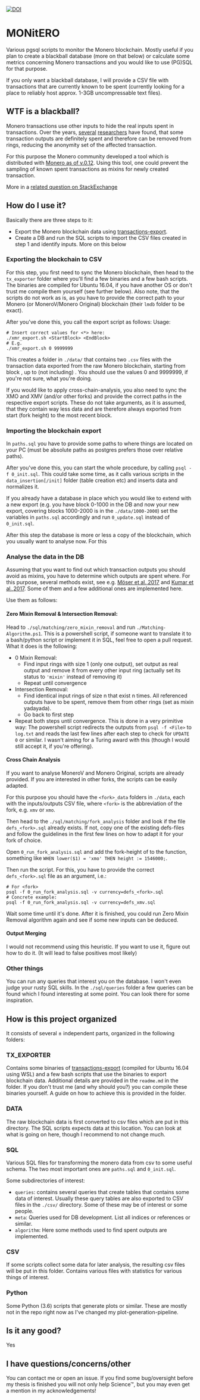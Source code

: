 [![DOI](https://zenodo.org/badge/136195558.svg)](https://zenodo.org/badge/latestdoi/136195558)


# MONitERO
Various pgsql scripts to monitor the Monero blockchain.
Mostly useful if you plan to create a blackball database (more on that below) or calculate some metrics concerning Monero transactions and you would like to use (PG)SQL for that purpose.

If you only want a blackball database, I will provide a CSV file with transactions that are currently known to be spent <somewhere> (currently looking for a place to reliably host approx. 1-3GB uncompressable text files).

## WTF is a blackball?
Monero transactions use other inputs to hide the real inputs spent in transactions. Over the years, [several](https://arxiv.org/abs/1704.04299) [researchers](https://www.researchgate.net/publication/319071434_A_Traceability_Analysis_of_Monero%27s_Blockchain) have found, that some transaction outputs are definitely spent and therefore can be removed from rings, reducing the anonymity set of the affected transaction. 

For this purpose the Monero community developed a tool which is distributed with [Monero as of v.0.12](https://github.com/monero-project/monero/releases/tag/v0.12.0.0).
Using this tool, one could prevent the sampling of known spent transactions as mixins for newly created transaction.

More in a [related question on StackExchange](https://monero.stackexchange.com/questions/8225/how-can-i-use-monero-blockchain-blackball-to-improve-my-privacy)

## How do I use it?
Basically there are three steps to it:
* Export the Monero blockchain data using [transactions-export](https://github.com/moneroexamples/transactions-export).
* Create a DB and run the SQL scripts to import the CSV files created in step 1 and identify inputs. More on this below

### Exporting the blockchain to CSV
For this step, you first need to sync the Monero blockchain, then head to the `tx_exporter` folder where you'll find a few binaries and a few bash scripts. 
The binaries are compiled for Ubuntu 16.04, if you have another OS or don't trust me compile them yourself (see further below).
Also note, that the scripts do not work as is, as you have to provide the correct path to your Monero (or MoneroV/Monero Original) blockchain (their `lmdb` folder to be exact). 

After you've done this, you call the export script as follows:
Usage:
```
# Insert correct values for <*> here:
./xmr_export.sh <StartBlock> <EndBlock>
# E.g.
./xmr_export.sh 0 9999999
```

This creates a folder in `./data/` that contains two `.csv` files with the transaction data exported from the raw Monero blockchain, starting from block <StartBlock>, up to (not including) <EndBlock>. You should use the values 0 and 9999999, if you're not sure, what you're doing. 

If you would like to apply cross-chain-analysis, you also need to sync the XMO and XMV (and/or other forks) and provide the correct paths in the respective export scripts.
These do not take arguments, as it is assumed, that they contain way less data and are therefore always exported from start (fork height) to the most recent block. 


### Importing the blockchain export
In `paths.sql` you have to provide some paths to where things are located on your PC (must be absolute paths as postgres prefers those over relative paths).

After you've done this, you can start the whole procedure, by calling `psql -f 0_init.sql`. This could take some time, as it calls various scripts in the `data_insertion[/init]` folder (table creation etc) and inserts data and normalizes it.

If you already have a database in place which you would like to extend with a new export (e.g. you have block 0-1000 in the DB and now your new export, covering blocks 1000-2000 is in the `./data/1000-2000`) set the variables in `paths.sql` accordingly and run `0_update.sql` instead of `0_init.sql`.

After this step the database is more or less a copy of the blockchain, which you usually want to analyse now.
For this 

### Analyse the data in the DB
Assuming that you want to find out which transaction outputs you should avoid as mixins, you have to determine which outputs are spent where. 
For this purpose, several methods exist, see e.g. [Möser et al.,2017](https://arxiv.org/abs/1704.04299) and [Kumar et al.,2017](http://www.comp.nus.edu.sg/~shruti90/papers/monero-analysis.pdf).
Some of them and a few additional ones are implemented here.

Use them as follows:
#### Zero Mixin Removal & Intersection Removal:
Head to `./sql/matching/zero_mixin_removal` and run `./Matching-Algorithm.ps1`. This is a powershell script, if someone want to translate it to a bash/python script or implement it in SQL, feel free to open a pull request.
What it does is the following:
* 0 Mixin Removal:  
	* Find input rings with size 1 (only one output), set output as real output and remove it from every other input ring (actually set its status to `'mixin'` instead of removing it)
	* Repeat until convergence
* Intersection Removal:
	* Find identical input rings of size n that exist n times. All referenced outputs have to be spent, remove them from other rings (set as mixin yadayada).
	* Go back to first step
* Repeat both steps until convergence. This is done in a very primitive way: The powershell script redirects the outputs from `psql -f <File>` to `log.txt` and reads the last few lines after each step to check for `UPDATE 0` or similar. I wasn't aiming for a Turing award with this (though I would still accept it, if you're offering). 

#### Cross Chain Analysis
If you want to  analyse MoneroV and Monero Original, scripts are already provided.
If you are interested in other forks, the scripts can be easily adapted.

For this purpose you should have the `<fork>_data` folders in `./data`, each with the inputs/outputs CSV file, where `<fork>` is the abbreviation of the fork, e.g. `xmv` or `xmo`.

Then head to the `./sql/matching/fork_analysis` folder and look if the file `defs_<fork>.sql` already exists. If not, copy one of the existing defs-files and follow the guidelines in the first few lines on how to adapt it for your fork of choice. 

Open `0_run_fork_analysis.sql` and add the fork-height of <fork> to the function, something like `WHEN lower($1) = 'xmo' THEN height := 1546000;`.

Then run the script. For this, you have to provide the correct `defs_<fork>.sql` file as an argument, i.e.:

```
# For <fork>
psql -f 0_run_fork_analysis.sql -v currency=defs_<fork>.sql
# Concrete example:
psql -f 0_run_fork_analysis.sql -v currency=defs_xmv.sql
```

Wait some time until it's done. After it is finished, you could run Zero Mixin Removal algorithm again and see if some new inputs can be deduced. 

#### Output Merging
I would not recommend using this heuristic. If you want to use it, figure out how to do it.
(It will lead to false positives most likely)


### Other things
You can run any queries that interest you on the database. I won't even judge your rusty SQL skills.
In the `./sql/queries` folder a few queries can be found which I found interesting at some point. You can look there for some inspiration.   

## How is this project organized
It consists of several ± independent parts, organized in the following folders:

### TX_EXPORTER
Contains some binaries of [transactions-export](https://github.com/moneroexamples/transactions-export) (compiled for Ubuntu 16.04 using WSL) and a few bash scripts that use the binaries to export blockchain data.
Additional details are provided in the `readme.md` in the folder. 
If you don't trust me (and why should you?) you can compile these binaries yourself. A guide on how to achieve this is provided in the folder.

### DATA
The raw blockchain data is first converted to csv files which are put in this directory.
The SQL scripts expects data at this location.
You can look at what is going on here, though I recommend to not change much. 

### SQL
Various SQL files for transforming the monero data from csv to some useful schema. The two most important ones are `paths.sql` and `0_init.sql`.

Some subdirectories of interest:

 * `queries`: contains several queries that create tables that contains some data of interest. Usually these query tables are also exported to CSV files in the `./csv/` directory. Some of these may be of interest or some people. 
 * `meta`: Queries used for DB development. List all indices or references or similar. 
 * `algorithm`: Here some methods used to find spent outputs are implemented.  

### CSV
If some scripts collect some data for later analysis, the resulting csv files will be put in this folder.
Contains various files with statistics for various things of interest. 

### Python
Some Python (3.6) scripts that generate plots or similar.
These are mostly not in the repo right now as I've changed my plot-generation-pipeline. 

## Is it any good?
Yes

## I have questions/concerns/other
You can contact me or open an issue. If you find some bug/oversight before my thesis is finished you will not only help Science™, but you may even get a mention in my acknowledgements!
